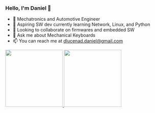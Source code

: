 ### Hello, I'm Daniel 👋

<!--
**dlucenad/dlucenad** is a ✨ _special_ ✨ repository because its `README.md` (this file) appears on your GitHub profile.

Here are some ideas to get you started:
-->
- 🔭 Mechatronics and Automotive Engineer
- 🌱 Aspiring SW dev currently learning Network, Linux, and Python
- 👯 Looking to collaborate on firmwares and embedded SW
- 💬 Ask me about Mechanical Keyboards
- 📫 You can reach me at dlucenad.daniel@gmail.com

 <div>
  <a href="https://github.com/dlucenad">
  <img height="180em" src="https://github-readme-stats.vercel.app/api?username=dlucenad&show_icons=true&theme=nightowl&include_all_commits=true&count_private=true"/>
  <img height="180em" src="https://github-readme-stats.vercel.app/api/top-langs/?username=dlucenad&langs_count=7&theme=nightowl"/>
</div>

<!--
- 👯 I’m looking to collaborate on ...
- 🤔 I’m looking for help with ...
- ⚡ Fun fact: ...
- 😄 Pronouns: he/him

<img height="180em" src="https://github-readme-stats.vercel.app/api/top-langs/?username=dlucenad&layout=compact&langs_count=7&theme=dark"/>

-->

